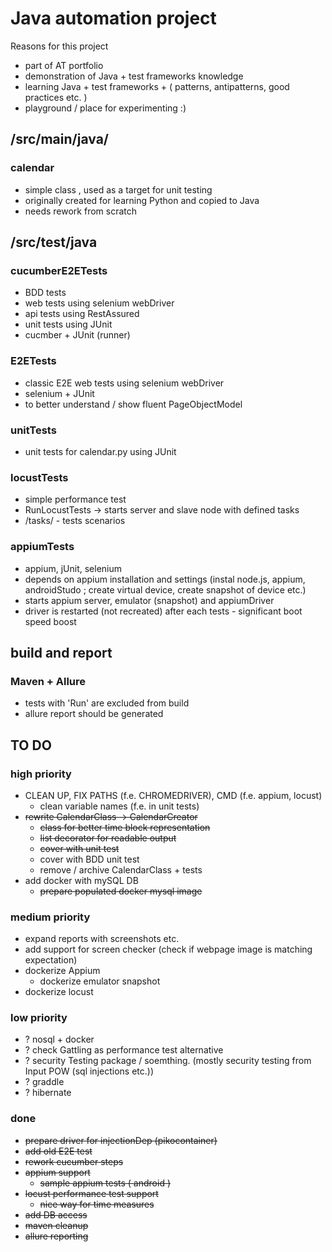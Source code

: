 # Java automation project

Reasons for this project

* part of AT portfolio
* demonstration of Java + test frameworks knowledge
* learning Java + test frameworks + ( patterns, antipatterns, good practices etc. ) 
* playground / place for experimenting :)

## /src/main/java/
### calendar

* simple class , used as a target for unit testing
* originally created for learning Python and copied to Java
* needs rework from scratch

## /src/test/java
### cucumberE2ETests

* BDD tests
* web tests using selenium webDriver
* api tests using RestAssured
* unit tests using JUnit
* cucmber + JUnit (runner)

### E2ETests

* classic E2E web tests using selenium webDriver
* selenium + JUnit
* to better understand / show fluent PageObjectModel

### unitTests

* unit tests for calendar.py using JUnit

### locustTests

* simple performance test
* RunLocustTests -> starts server and slave node with defined tasks
* /tasks/ - tests scenarios

### appiumTests

* appium, jUnit, selenium
* depends on appium installation and settings (instal node.js, appium, androidStudo ; create virtual device, create snapshot of device etc.)
* starts appium server, emulator (snapshot) and appiumDriver
* driver is restarted (not recreated) after each tests - significant boot speed boost

## build and report
### Maven + Allure

* tests with 'Run' are excluded from build
* allure report should be generated 

## TO DO
### high priority
* CLEAN UP, FIX PATHS (f.e. CHROMEDRIVER), CMD (f.e. appium, locust)  
  * clean variable names (f.e. in unit tests)
* ~~rewrite CalendarClass -> CalendarCreator~~
  * ~~class for better time block representation~~
  * ~~list decorator for readable output~~
  * ~~cover with unit test~~
  * cover with BDD unit test
  * remove / archive CalendarClass + tests
* add docker with mySQL DB
  * ~~prepare populated docker mysql image~~

### medium priority
* expand reports with screenshots etc. 
* add support for screen checker (check if webpage image is matching expectation)
* dockerize Appium
  * dockerize emulator snapshot
* dockerize locust  

### low priority
* ? nosql + docker
* ? check Gattling as performance test alternative
* ? security Testing package / soemthing. (mostly security testing from Input POW (sql injections etc.))
* ? graddle
* ? hibernate

### done
* ~~prepare driver for injectionDep (pikocontainer)~~
* ~~add old E2E test~~
* ~~rework cucumber steps~~
* ~~appium support~~
  * ~~sample appium tests ( android )~~
* ~~locust performance test support~~
  * ~~nice way for time measures~~
* ~~add DB access~~
* ~~maven cleanup~~
* ~~allure reporting~~ 